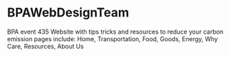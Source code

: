 # BPAWebDesignTeam
BPA event 435
Website with tips tricks and resources to reduce your carbon emission
pages include:
Home, Transportation, Food, Goods, Energy, Why Care, Resources, About Us